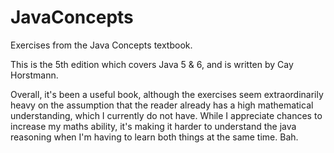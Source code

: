 # JavaConcepts
Exercises from the Java Concepts textbook.

This is the 5th edition which covers Java 5 & 6, and is written by Cay Horstmann.

Overall, it's been a useful book, although the exercises seem extraordinarily heavy on the assumption that the reader already has a high mathematical understanding, which I currently do not have.  While I appreciate chances to increase my maths ability, it's making it harder to understand the java reasoning when I'm having to learn both things at the same time.  Bah.  
